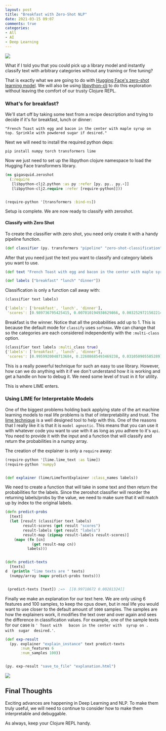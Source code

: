 ```yaml
---
layout: post
title: "Breakfast with Zero-Shot NLP"
date: 2021-03-15 09:07
comments: true
categories:
- All
- AI
- Deep Learning
---
```


![](https://i.imgflip.com/51ror1.jpg)

What if I told you that you could pick up a library model and instantly classify text with arbitrary categories without any training or fine tuning?

That is exactly what we are going to do with [Hugging Face's zero-shot learning model](https://joeddav.github.io/blog/2020/05/29/ZSL.html). We will also be using [libpython-clj](https://github.com/clj-python/libpython-clj) to do this exploration without leaving the comfort of our trusty Clojure REPL.

### What's for breakfast?

We'll start off by taking some text from a recipe description and trying to decide if it's for breakfast, lunch or dinner:

`"French Toast with egg and bacon in the center with maple syrup on top. Sprinkle with powdered sugar if desired."`

Next we will need to install the required python deps:

`pip install numpy torch transformers lime`

Now we just need to set up the libpython clojure namespace to load the Hugging Face transformers library.

```clojure
(ns gigasquid.zeroshot
  (:require
   [libpython-clj2.python :as py :refer [py. py.. py.-]]
   [libpython-clj2.require :refer [require-python]]))


(require-python '[transformers :bind-ns])
```

Setup is complete. We are now ready to classify with zeroshot.

#### Classify with Zero Shot

To create the classifier with zero shot, you need only create it with a handy pipeline function.

```clojure
(def classifier (py. transformers "pipeline" "zero-shot-classification"))
```

After that you need just the text you want to classify and category labels you want to use.

```clojure
(def text "French Toast with egg and bacon in the center with maple syrup on top. Sprinkle with powdered sugar if desired.")

(def labels ["breakfast" "lunch" "dinner"])
```

Classification is only a function call away with:

```clojure
(classifier text labels)

{'labels': ['breakfast', 'lunch', 'dinner'],
 'scores': [0.989736795425415, 0.007010194938629866, 0.003252972150221467]}
```

Breakfast is the winner. Notice that all the  probabilities add up to 1. This is because the default mode for `classify` uses `softmax`. We can change that so the categories are each considered independently with the `:multi-class` option.

```clojure
(classifier text labels :multi_class true)
{'labels': ['breakfast', 'lunch', 'dinner'],
 'scores': [0.9959920048713684, 0.22608685493469238, 0.031050905585289]}
```


This is a really powerful technique for such an easy to use library. However, how can we do anything with it if we don't understand how it is working and get a handle on how to debug it. We need some level of trust in it for utility.

This is where LIME enters.

### Using LIME for Interpretable Models

One of the biggest problems holding back applying state of the art machine learning models to real life problems is that of interpretability and trust. The [lime technique](https://github.com/marcotcr/lime) is a well designed tool to help with this. One of the reasons that I really like it is that it is `model agnostic`. This means that you can use it with whatever code you want to use with it as long as you adhere to it's `api`. You need to provide it with the input and a function that will classify and return the probabilities in a numpy array.

The creation of the explainer is only a `require` away:

```clojure
(require-python '[lime.lime_text :as lime])
(require-python 'numpy)


(def explainer (lime/LimeTextExplainer :class_names labels))
```

We need to create a function that will take in some text and then return the probabilities  for the labels. Since the zeroshot classifier will reorder the returning labels/probs by the value, we need to make sure that it will match up by index to the original labels.

```clojure
(defn predict-probs
  [text]
  (let [result (classifier text labels)
        result-scores (get result "scores")
        result-labels (get result "labels")
        result-map (zipmap result-labels result-scores)]
    (mapv (fn [cn]
            (get result-map cn))
          labels)))


(defn predict-texts
  [texts]
d  (println "lime texts are " texts)
  (numpy/array (mapv predict-probs texts)))


 (predict-texts [text]) ;=>  [[0.99718672 0.00281324]]
````

Finally we make an explanation for our text here. We are only using 6 features and 100 samples, to keep the cpus down, but in real life you would want to use closer to the default amount of `5000` samples. The samples are how the explainers work, it modifies the text over and over again and sees the difference in classification values. For example, one of the sample texts for our case is `' Toast with   bacon in the center with  syrup on .  with  sugar  desired.'`.


```clojure
(def exp-result
  (py. explainer "explain_instance" text predict-texts
       :num_features 6
       :num_samples 100))


(py. exp-result "save_to_file" "explanation.html")
```

![](https://live.staticflickr.com/65535/51039510876_e547177bb2_h.jpg)


## Final Thoughts

Exciting advances are happening in Deep Learning and NLP. To make them truly useful,  we will need to continue to consider how to make them interpretable and debuggable.

As always, keep your Clojure REPL handy.

